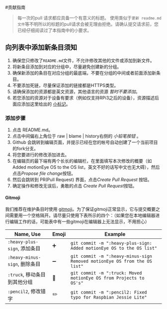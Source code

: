 #贡献指南
> 每一次的pull 请求都应具备一个有意义的标题。 使用类似于`更新 readme.md文件`等不明所以的标题的pull请求会被无理由拒绝。请确认提交请求前，您已经仔细阅读过了本指南中的小要求。

## 向列表中添加新条目须知
1. 确保您只修改了`README.md`文件，不允许修改其他的文件或添加到新文件。
2. 将新条目添加到对应的分组中，尽量避免创建新的分组。
3. 确保新添加的条目在对应分组的最底端，不要在分组的中间或者前面添加新条目。
4. 不要添加死链，尽量保证添加的链接都是HTTPS类型。
5. 请确保添加的资源都是英文资源，其他语言的资源 *暂时不要添加*。
6. 若您添加的资源对于设备有要求（例如仅支持RPi3之后的设备），资源描述后面应添加这里给出的 [小标记](media/badges)。

### 添加步骤
1. 点击 README.md。
2. 点击中间偏右上角位于 raw | blame | history右侧的 *小铅笔按钮* 。
3. Github 会跳转到编辑页面，并提示已经在您的帐号自动创建了一个当前项目的fork分支。
4. 将您要进行的修改添加进去。
5. 在编辑页的最下端有两个长长的编辑栏，在里面填写本次修改的概要（如  Added motionEye OS to the OS list，英文不好的话写中文也无大碍），然后点击*Propose file change*按钮。
6. 然后会跳转到 PR(Pull Request) 界面，点击*Create Pull Request* 按钮。
7. 确定操作和修改无误后，勇敢的点击 *Create Pull Request*按钮。

#### Gitmoji
我们推荐在维护条目时使用 [gitmoji](https://gitmoji.carloscuesta.me/)。为了保证gitmoji正常显示，它与提交概要之间需要用一个空格隔开。请尽量只使用下表所示的四个：（如果您在本地编辑器进行编辑工作的话，可能表中有一些gitmoji在编辑器上无法显示，不用担心）

|Name, Use|Emoji|Example
|---|---|---
|`:heavy-plus-sign`, 添加条目|➕|`git commit -m ":heavy-plus-sign: Added motionEye OS to the OS list"`
|`:heavy-minus-sign`, 删除条目|➖| `git commit -m ":heavy-minus-sign Removed motionEye OS from the OS list"`
|`:truck`, 移动条目到其他分组|🚚| `git commit -m ":truck: Moved motionEye OS from Projects to OS's"`
|`:pencil2`, 修改错字|✏️| `git commit -m ":pencil2: Fixed typo for Raspbian Jessie Lite"`
